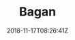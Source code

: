 ---
title: "Bagan"
date: 2018-11-17T08:26:41Z
draft: false
description: ""
type: post
region: "Southeast Asia"
country: "Burma (Myanmar)"
imgDir: "burma/bagan/"
thumbnail: "bagan-6.jpg"
---